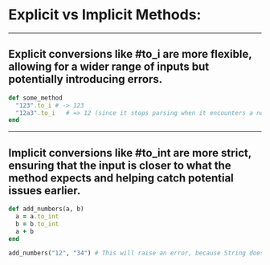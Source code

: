 # Explicit vs Implicit Methods:

---
Explicit conversions like #to_i are more flexible, 
allowing for a wider range of inputs but potentially introducing errors. 
---
```ruby
def some_method
  "123".to_i # -> 123
  "12a3".to_i   # => 12 (since it stops parsing when it encounters a non-numeric character)
end
```

---
Implicit conversions like #to_int are more strict, 
ensuring that the input is closer to what the method expects and helping catch potential issues earlier.
---
```ruby
def add_numbers(a, b)
  a = a.to_int
  b = b.to_int
  a + b
end

add_numbers("12", "34") # This will raise an error, because String does not have a to_int method
```
